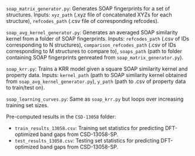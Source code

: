 `soap_matrix_generator.py`: Generates SOAP fingerprints for a set of structures. Inputs: `xyz_path` (.xyz file of concatenated XYZs for each structure), `refcodes_path` (.csv file of corresponding refcodes).

`soap_avg_kernel_generator.py`: Generates an averaged SOAP similarity kernel from a folder of SOAP fingerprints. Inputs: `refcodes_path` (.csv of IDs corresponding to N structures), `comparison_refcodes_path` (.csv of IDs corresponding to M structures to compare to), `soaps_path` (path to folder containing SOAP fingerprints genreated from `soap_matrix_generator.py`).

`soap_krr.py`: Trains a KRR model given a square SOAP similarity kernel and property data. Inputs: `kernel_path` (path to SOAP similarity kernel obtained from `soap_avg_kernel_generator.py`), `y_path` (path to .csv of property data to train/test on).

`soap_learning_curves.py`: Same as `soap_krr.py` but loops over increasing training set sizes.

Pre-computed results in the `CSD-13058` folder:
- `train_results_13058.csv`: Training set statistics for predicting DFT-optimized band gaps from CSD-13058-SP.
- `test_results_13058.csv`: Testing set statistics for predicting DFT-optimized band gaps from CSD-13058-SP.